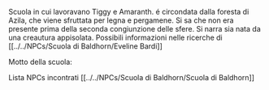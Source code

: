 Scuola in cui lavoravano Tiggy e Amaranth. é circondata dalla foresta di Azila, che viene sfruttata per legna e pergamene. Si sa che non era presente prima della seconda congiunzione delle sfere. Si narra sia nata da una creautura appisolata. Possibili informazioni nelle ricerche di [[../../NPCs/Scuola di Baldhorn/Eveline Bardi]] 

Motto della scuola:

Lista NPCs incontrati [[../../NPCs/Scuola di Baldhorn/Scuola di Baldhorn]] 
